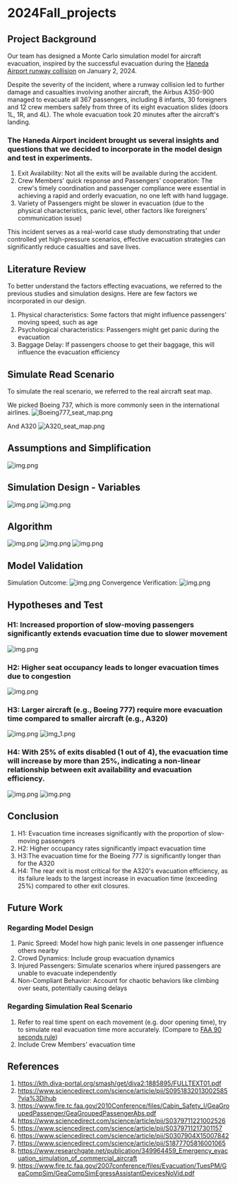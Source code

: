 # 2024Fall_projects

## Project Background
Our team has designed a Monte Carlo simulation model for aircraft evacuation, inspired by the successful evacuation during the [Haneda Airport runway collision](https://en.wikipedia.org/wiki/2024_Haneda_Airport_runway_collision) on January 2, 2024. 

Despite the severity of the incident, where a runway collision led to further damage and casualties involving another aircraft, the Airbus A350-900 managed to evacuate all 367 passengers, including 8 infants, 30 foreigners and 12 crew members safely from three of its eight evacuation slides (doors 1L, 1R, and 4L). The whole evacuation took 20 minutes after the aircraft's landing.

### The Haneda Airport incident brought us several insights and questions that we decided to incorporate in the model design and test in experiments.
1. Exit Availability: Not all the exits will be available during the accident.
2. Crew Members' quick response and Passengers' cooperation: The crew's timely coordination and passenger compliance were essential in achieving a rapid and orderly evacuation, no one left with hand luggage.
3. Variety of Passengers might be slower in evacuation (due to the physical characteristics, panic level, other factors like foreigners’ communication issue)

This incident serves as a real-world case study demonstrating that under controlled yet high-pressure scenarios, effective evacuation strategies can significantly reduce casualties and save lives.

## Literature Review
To better understand the factors effecting evacuations, we referred to the previous studies and simulation designs.
Here are few factors we incorporated in our design.
1. Physical characteristics: Some factors that might influence passengers' moving speed, such as age
2. Psychological characteristics: Passengers might get panic during the evacuation
3. Baggage Delay: If passengers choose to get their baggage, this will influence the evacuation efficiency

## Simulate Read Scenario
To simulate the real scenario, we referred to the real aircraft seat map.

We picked Boeing 737, which is more commonly seen in the international airlines.
![Boeing777_seat_map.png](Boeing777_seat_map.png)

And A320
![A320_seat_map.png](A320_seat_map.png)

## Assumptions and Simplification
![img.png](Assumption.png)

## Simulation Design - Variables
![img.png](Config_v.png)
![img.png](random_v.png)

## Algorithm
![img.png](formula.png)
![img.png](simulation_viz.png)
![img.png](simulation_strategy.png)

## Model Validation
Simulation Outcome:
![img.png](simulation_outcome.png)
Convergence Verification:
![img.png](convergence.png)

## Hypotheses and Test
### H1: Increased proportion of slow-moving passengers significantly extends evacuation time due to slower movement
![img.png](H1.png)
### H2: Higher seat occupancy leads to longer evacuation times due to congestion
![img.png](H2.png)
### H3: Larger aircraft (e.g., Boeing 777) require more evacuation time compared to smaller aircraft (e.g., A320)
![img.png](sim_777.png)
![img_1.png](H3.png)
### H4: With 25% of exits disabled (1 out of 4), the evacuation time will increase by more than 25%, indicating a non-linear relationship between exit availability and evacuation efficiency.
![img.png](exit_availability.png)
![img.png](H4.png)

## Conclusion
1. H1: Evacuation time increases significantly with the proportion of slow-moving passengers 
2. H2: Higher occupancy rates significantly impact evacuation time 
3. H3:The evacuation time for the Boeing 777 is significantly longer than for
the A320 
4. H4: The rear exit is most critical for the A320's evacuation efficiency, as its
failure leads to the largest increase in evacuation time (exceeding 25%) compared to other exit closures.

## Future Work
### Regarding Model Design
1. Panic Spreed: Model how high panic levels in one passenger influence others nearby
2. Crowd Dynamics: Include group evacuation dynamics
3. Injured Passengers: Simulate scenarios where injured passengers are unable to evacuate independently
4. Non-Compliant Behavior: Account for chaotic behaviors like climbing over seats, potentially causing delays
### Regarding Simulation Real Scenario
1. Refer to real time spent on each movement (e.g. door opening time), try to simulate real evacuation time more accurately. (Compare to [FAA 90 seconds rule](https://www.faa.gov/documentLibrary/media/Advisory_Circular/AC_25.803-1A.pdf))
2. Include Crew Members' evacuation time

## References
1. https://kth.diva-portal.org/smash/get/diva2:1885895/FULLTEXT01.pdf 
2. https://www.sciencedirect.com/science/article/pii/S0951832013002585?via%3Dihub
3. https://www.fire.tc.faa.gov/2010Conference/files/Cabin_Safety_I/GeaGroupedPassenger/GeaGroupedPassengerAbs.pdf 
4. https://www.sciencedirect.com/science/article/pii/S0379711221002526 
5. https://www.sciencedirect.com/science/article/pii/S0379711217301157
6. https://www.sciencedirect.com/science/article/pii/S0307904X15007842
7. https://www.sciencedirect.com/science/article/pii/S1877705816001065
8. https://www.researchgate.net/publication/349964459_Emergency_evacuation_simulation_of_commercial_aircraft
9. https://www.fire.tc.faa.gov/2007conference/files/Evacuation/TuesPM/GeaCompSim/GeaCompSimEgressAssistantDevicesNoVid.pdf